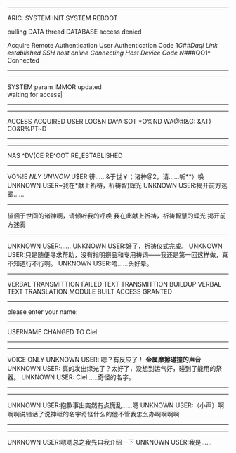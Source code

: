 *******************************
ARIC. SYSTEM INIT
SYSTEM REBOOT

pulling DATA thread
DATABASE access denied

Acquire Remote Authentication
User Authentication Code 1*G##Daqi
Link established
SSH host online
Connecting Host
Device Code N*###QO1^ Connected
*******************************

*******************************
SYSTEM param IMMOR updated\
waiting for access|
*******************************

*******************************
ACCESS ACQUIRED
USER LOG&N
DA^A $OT *O%ND
WA@#I&G: &AT) CO&R%PT~D
*******************************

*******************************
NAS ^DV(CE RE^OOT
RE_ESTABLISHED
*******************************
VO%!E *NLY 
UN!NOW* U$ER:徘……&于世￥；诸神@2，请……听**）唤
UNKNOWN USER~我在*献上祈祷，祈祷智)辉光
UNKNOWN USER:揭开前方迷雾……
*******************************

徘徊于世间的诸神啊，请倾听我的呼唤
我在此献上祈祷，祈祷智慧的辉光
揭开前方迷雾

*******************************
UNKNOWN USER:……
UNKNOWN USER:好了，祈祷仪式完成。
UNKNOWN USER:只是随便寻求帮助，没有指明祭品和专用祷词——我还是第一回这样做，真不知道行不行啊。
UNKNOWN USER:唔……头好晕。
*******************************

VERBAL TRANSMITTION FAILED
TEXT TRANSMITTION BUILDUP 
VERBAL-TEXT TRANSLATION MODULE BUILT
ACCESS GRANTED

*******************************
please enter your name:
*******************************

USERNAME CHANGED TO Ciel
*******************************

*******************************
VOICE ONLY
UNKNOWN USER: 嗯？有反应了！
**金属摩擦碰撞的声音**
UNKNOWN USER: 真的发出绿光了？太好了，没想到运气好，碰到了能用的祭器。
UNKNOWN USER: Ciel……奇怪的名字。
*******************************

*******************************
UNKNOWN USER:抱歉事出突然有点慌乱……嗯
UNKNOWN USER:（小声）啊啊啊说错话了说神祗的名字奇怪什么的他不管我怎么办啊啊啊啊
*******************************

*******************************
UNKNOWN USER:嗯嗯总之我先自我介绍一下
UNKNOWN USER:我是……